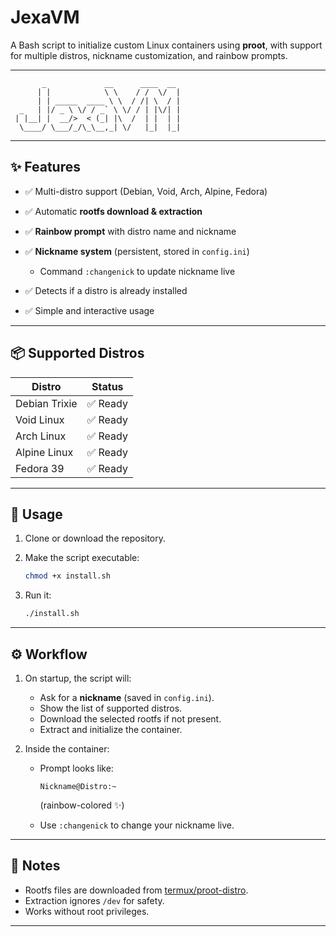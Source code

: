 # **JexaVM**

A Bash script to initialize custom Linux containers using
**proot**, with support for multiple distros, nickname customization,
and rainbow prompts.

---

```text
       _             __      ____  __
      | |            \ \    / /  \/  |
      | | _____  ____ \ \  / /| \  / |
  _   | |/ _ \ \/ / _` \ \/ / | |\/| |
 | |__| |  __/>  < (_| |\  /  | |  | |
  \____/ \___/_/\_\__,_| \/   |_|  |_|
```

---

## ✨ Features

* ✅ Multi-distro support (Debian, Void, Arch, Alpine, Fedora)
* ✅ Automatic **rootfs download & extraction**
* ✅ **Rainbow prompt** with distro name and nickname
* ✅ **Nickname system** (persistent, stored in `config.ini`)

  * Command `:changenick` to update nickname live
* ✅ Detects if a distro is already installed
* ✅ Simple and interactive usage

---

## 📦 Supported Distros

| Distro        | Status  |
| ------------- | ------- |
| Debian Trixie | ✅ Ready |
| Void Linux    | ✅ Ready |
| Arch Linux    | ✅ Ready |
| Alpine Linux  | ✅ Ready |
| Fedora 39     | ✅ Ready |

---

## 🚀 Usage

1. Clone or download the repository.
2. Make the script executable:

   ```bash
   chmod +x install.sh
   ```
3. Run it:

   ```bash
   ./install.sh
   ```

---

## ⚙️ Workflow

1. On startup, the script will:

   * Ask for a **nickname** (saved in `config.ini`).
   * Show the list of supported distros.
   * Download the selected rootfs if not present.
   * Extract and initialize the container.

2. Inside the container:

   * Prompt looks like:

     ```
     Nickname@Distro:~
     ```

     (rainbow-colored ✨)

   * Use `:changenick` to change your nickname live.

---

## 📝 Notes

* Rootfs files are downloaded from [termux/proot-distro](https://github.com/termux/proot-distro/releases).
* Extraction ignores `/dev` for safety.
* Works without root privileges.

---
